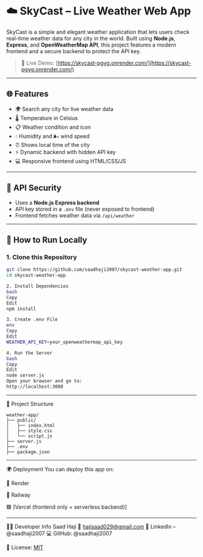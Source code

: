 # ☁️ SkyCast – Live Weather Web App

SkyCast is a simple and elegant weather application that lets users check real-time weather data for any city in the world. Built using **Node.js**, **Express**, and **OpenWeatherMap API**, this project features a modern frontend and a secure backend to protect the API key.

> 🔗 Live Demo: [https://skycast-pgyg.onrender.com/](https://skycast-pgyg.onrender.com/)
---

## 🌐 Features

- 🌍 Search any city for live weather data
- 🌡 Temperature in Celsius
- 📋 Weather condition and icon
- 💧 Humidity and 🌬 wind speed
- ⏰ Shows local time of the city
- ⚡ Dynamic backend with hidden API key
- 💻 Responsive frontend using HTML/CSS/JS

---

## 🔐 API Security

- Uses a **Node.js Express backend**
- API key stored in a `.env` file (never exposed to frontend)
- Frontend fetches weather data via `/api/weather`

---

## 🚀 How to Run Locally

### 1. Clone this Repository
```bash
git clone https://github.com/saadhaji2007/skycast-weather-app.git
cd skycast-weather-app

2. Install Dependencies
bash
Copy
Edit
npm install

3. Create .env File
env
Copy
Edit
WEATHER_API_KEY=your_openweathermap_api_key

4. Run the Server
bash
Copy
Edit
node server.js
Open your browser and go to:
http://localhost:3000
```
---

📁 Project Structure
```
weather-app/
├── public/
│   ├── index.html
│   ├── style.css
│   └── script.js
├── server.js
├── .env
├── package.json

```

---

🌍 Deployment
You can deploy this app on:

🔷 Render

🔶 Railway

🟩 [Vercel (frontend only + serverless backend)]

---
🧑‍💻 Developer Info
Saad Haji
📧 hajisaad029@gmail.com
🔗 LinkedIn – @saadhaji2007
💻 GitHub: @saadhaji2007

📝 License: [MIT](./LICENSE)
